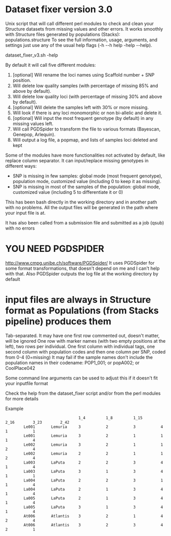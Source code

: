 # Dataset fixer version 3.0

Unix script that will call different perl modules to check and clean your Structure datasets from missing values and other errors.
It works smoothly with Structure files generated by populations (Stacks): populations.structure
To see the full information, usage, arguments, and settings just use any of the usual help flags (-h --h help -help --help).

  dataset_fixer_v3.sh -help

By default it will call five different modules:
1) [optional] Will rename the loci names using Scaffold number + SNP position.
2) Will delete low quality samples (with percentage of missing 85% and above by default).
3) Will delete low quality loci (with percentage of missing 30% and above by default).
4) [optional] Will delete the samples left with 30% or more missing.
5) Will look if there is any loci monomorphic or non bi-allelic and delete it.
6) [optional] Will input the most frequent genotype (by default) in any missing values left.
7) Will call PGDSpider to transform the file to various formats (Bayescan, Genepop, Arlequin).
8) Will output a log file, a popmap, and lists of samples loci deleted and kept

Some of the modules have more functionalities not activated by default, like replace column separator.
It can input/replace missing genotypes in different ways:
- SNP is missing in few samples: global mode (most frequent genotype), population mode, customized value (including 0 to keep it as missing).
- SNP is missing in most of the samples of the population: global mode, customized value (including 5 to differentiate it or 0)

This has been bash directly in the working directory and in another path with no problems. All the output files will be generated in the path where your input file is at.

It has also been called from a submission file and submitted as a job (qsub) with no errors

# YOU NEED PGDSPIDER
http://www.cmpg.unibe.ch/software/PGDSpider/
It uses PGDSpider for some format transformations, that doesn't depend on me and I can't help with that.
Also PGDSpider outputs the log file at the working directory by default



# input files are always in Structure format as Populations (from Stacks pipeline) produces them
Tab-separated. It may have one first row commented out, doesn't matter, will be ignored
One row with marker names (with two empty positions at the left), two rows per individual.
One first column with individual tags, one second column with population codes and then one column per SNP, coded from 0-4 (0=missing)
It may fail if the sample names don't include the population names in their codename:
POP1_001; or popA002; or CoolPlace042

Some command line arguments can be used to adjust this if it doesn't fit your inputfile format

Check the help from the dataset_fixer script and/or from the perl modules for more details

Example

                                    1_4         1_8         1_15        2_16        3_23        2_42
            Le001       Lemuria     3           2           3           4           1           1
            Le001       Lemuria     3           2           1           1           1           4
            Le002       Lemuria     3           2           1           1           2           4
            Le002       Lemuria     2           2           1           1           2           4
            La003       LaPuta      2           2           3           4           1           4
            La003       LaPuta      3           1           3           4           1           1
            La004       LaPuta      2           2           3           1           1           4
            La004       LaPuta      2           1           3           4           1           4
            La005       LaPuta      2           1           3           4           1           4
            La005       LaPuta      3           1           3           4           1           4
            At006       Atlantis    3           2           1           4           2           4
            At006       Atlantis    3           2           3           4           2           1
